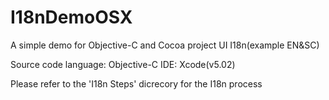 I18nDemoOSX
===========

A simple demo for Objective-C and Cocoa project UI I18n(example EN&SC)

Source code language: Objective-C IDE: Xcode(v5.02)

Please refer to the 'I18n Steps' dicrecory for the I18n process
